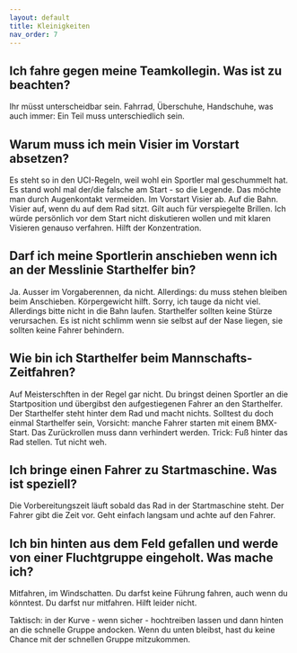 ```yaml
---
layout: default
title: Kleinigkeiten
nav_order: 7
---
```

## Ich fahre gegen meine Teamkollegin. Was ist zu beachten?
Ihr müsst unterscheidbar sein. Fahrrad, Überschuhe, Handschuhe, was auch immer: Ein Teil muss unterschiedlich sein. 

## Warum muss ich mein Visier im Vorstart absetzen?
Es steht so in den UCI-Regeln, weil wohl ein Sportler mal geschummelt hat. Es stand wohl mal der/die falsche am Start - so die Legende. Das möchte man durch Augenkontakt vermeiden. Im Vorstart Visier ab. Auf die Bahn. Visier auf, wenn du auf dem Rad sitzt. Gilt auch für verspiegelte Brillen. Ich würde persönlich vor dem Start nicht diskutieren wollen und mit klaren Visieren genauso verfahren. Hilft der Konzentration.

## Darf ich meine Sportlerin anschieben wenn ich an der Messlinie Starthelfer bin?
Ja. Ausser im Vorgaberennen, da nicht. Allerdings: du muss stehen bleiben beim Anschieben. Körpergewicht hilft. Sorry, ich tauge da nicht viel. Allerdings bitte nicht in die Bahn laufen. Starthelfer sollten keine Stürze verursachen. Es ist nicht schlimm wenn sie selbst auf der Nase liegen, sie sollten keine Fahrer behindern.

## Wie bin ich Starthelfer beim Mannschafts-Zeitfahren? 
Auf Meisterschften in der Regel gar nicht. Du bringst deinen Sportler an die Startposition und übergibst den aufgestiegenen Fahrer an den Starthelfer. Der Starthelfer steht hinter dem Rad und macht nichts. Solltest du doch einmal Starthelfer sein, Vorsicht: manche Fahrer starten mit einem BMX-Start. Das Zurückrollen muss dann verhindert werden. Trick: Fuß hinter das Rad stellen. Tut nicht weh.  

## Ich bringe einen Fahrer zu Startmaschine. Was ist speziell? 
Die Vorbereitungszeit läuft sobald das Rad in der Startmaschine steht. Der Fahrer gibt die Zeit vor. Geht einfach langsam und achte auf den Fahrer. 

## Ich bin hinten aus dem Feld gefallen und werde von einer Fluchtgruppe eingeholt. Was mache ich?
Mitfahren, im Windschatten. Du darfst keine Führung fahren, auch wenn du könntest. Du darfst nur mitfahren. Hilft leider nicht.

Taktisch: in der Kurve - wenn sicher - hochtreiben lassen und dann hinten an die schnelle Gruppe andocken. Wenn du unten bleibst, hast du keine Chance mit der schnellen Gruppe mitzukommen. 

